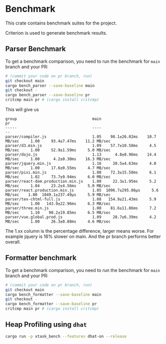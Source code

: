 # Benchmark

This crate contains benchmark suites for the project.

Criterion is used to generate benchmark results.

## Parser Benchmark

To get a benchmark comparison, you need to run the benchmark for `main` branch and your PR:

```bash
# (commit your code on pr branch, run)
git checkout main
cargo bench_parser --save-baseline main
git checkout -
cargo bench_parser --save-baseline pr
critcmp main pr # (cargo install critcmp)
```

This will give us

```
group                                 main                                    pr
-----                                 ----                                    --
parser/compiler.js                    1.05    98.1±26.02ms    10.7 MB/sec     1.00     93.4±7.47ms    11.2 MB/sec
parser/d3.min.js                      1.09    57.7±10.50ms     4.5 MB/sec     1.00     52.9±1.59ms     5.0 MB/sec
parser/dojo.js                        1.13      4.8±0.96ms    14.4 MB/sec     1.00      4.2±0.30ms    16.3 MB/sec
parser/jquery.min.js                  1.16     20.5±4.63ms     4.0 MB/sec     1.00     17.6±0.55ms     4.7 MB/sec
parser/pixi.min.js                    1.00    72.3±15.58ms     6.1 MB/sec     1.02     73.7±9.94ms     6.0 MB/sec
parser/react-dom.production.min.js    1.00     22.3±1.95ms     5.2 MB/sec     1.04     23.2±4.56ms     5.0 MB/sec
parser/react.production.min.js        1.05  1096.7±295.86µs     5.6 MB/sec    1.00  1049.1±237.49µs     5.9 MB/sec
parser/tex-chtml-full.js              1.08   154.9±21.43ms     5.9 MB/sec     1.00   143.9±22.96ms     6.3 MB/sec
parser/three.min.js                   1.00    81.6±11.86ms     7.2 MB/sec     1.10    90.2±19.85ms     6.5 MB/sec
parser/vue.global.prod.js             1.09     28.7±6.39ms     4.2 MB/sec     1.00     26.3±0.88ms     4.6 MB/sec
```

The 1.xx column is the percentage difference, larger means worse.
For example jquery is 16% slower on main. And the pr branch performs better overall.

## Formatter benchmark

To get a benchmark comparison, you need to run the benchmark for `main` branch and your PR:

```bash
# (commit your code on pr branch, run)
git checkout main
cargo bench_formatter --save-baseline main
git checkout -
cargo bench_formatter --save-baseline pr
critcmp main pr # (cargo install critcmp)
```

## Heap Profiling using `dhat`

```bash
cargo run -p xtask_bench --features dhat-on --release
```
